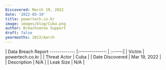 ```yaml
---
Discovered: March 19, 2022
date: '2022-03-19'
title: powertech.co.kr
image: images/blog/Cuba.png
author: Breachsense Support
draft: false
yearmonths: 2022/march
---
```



| Data Breach Report
------------:   |:-------------:    | :-----:|
| Victim    | powertech.co.kr      | 
| Threat Actor    | Cuba      | 
| Date Discovered    | Mar 19, 2022      | 
| Description    | N/A      | 
| Leak Size    | N/A      | 

